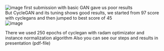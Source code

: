 ![image](https://user-images.githubusercontent.com/10894740/176622706-80e0c2dc-3acd-448e-b422-9581fe282616.png)
first submission with basic GAN gave us poor results   
But CycleGAN and its tuning shows good results, we started from 97 score with cyclegans and then jumped to best score of 45   
![image](https://user-images.githubusercontent.com/10894740/227865843-95c010ad-736c-427c-ae88-c018cd86e107.png)
   
There we used 250 epochs of cyclegan with radam optimizator and instance normalization algorithm
Also you can see our steps and results in presentation (pdf-file)
